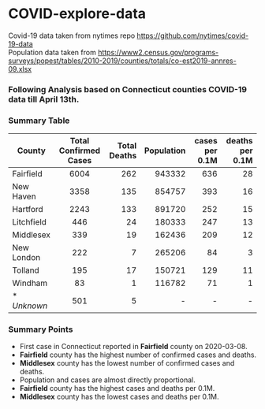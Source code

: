# COVID-explore-data


Covid-19 data taken from nytimes repo https://github.com/nytimes/covid-19-data <br>
Population data taken from https://www2.census.gov/programs-surveys/popest/tables/2010-2019/counties/totals/co-est2019-annres-09.xlsx

### Following Analysis based on Connecticut counties COVID-19 data till April 13th.

### Summary Table

| County        | Total Confirmed Cases  | Total Deaths  | Population| cases per 0.1M	  | deaths per 0.1M   |
| ------------- |:----------------------:| -------------:|----------:|-----------------:|------------------:|
| Fairfield     | 6004                   | 262           | 943332    | 636              | 28                |
| New Haven     | 3358                   | 135           | 854757    | 393              | 16                |
| Hartford      | 2243                   | 133           | 891720    | 252              | 15                |
| Litchfield    | 446                    | 24            | 180333    | 247              | 13                |
| Middlesex     | 339                    | 19            | 162436    | 209              | 12                |
| New London    | 222                    | 7             | 265206    | 84               | 3                 |
| Tolland       | 195                    | 17            | 150721    | 129              | 11                |
| Windham       | 83                     | 1             | 116782    | 71               | 1                 |
| * *Unknown*    | 501                    | 5             |      -    |          -       |       -           |


### Summary Points

* First case in Connecticut reported in <b>Fairfield</b> county on 2020-03-08. <br>
* <b>Fairfield</b> county has the highest number of confirmed cases and deaths. <br>
* <b>Middlesex</b> county has the lowest number of confirmed cases and deaths. <br>
* Population and cases are almost directly proportional. <br>
* <b>Fairfield</b> county has the highest cases and deaths per 0.1M. <br>
* <b>Middlesex</b> county has the lowest cases and deaths per 0.1M.
